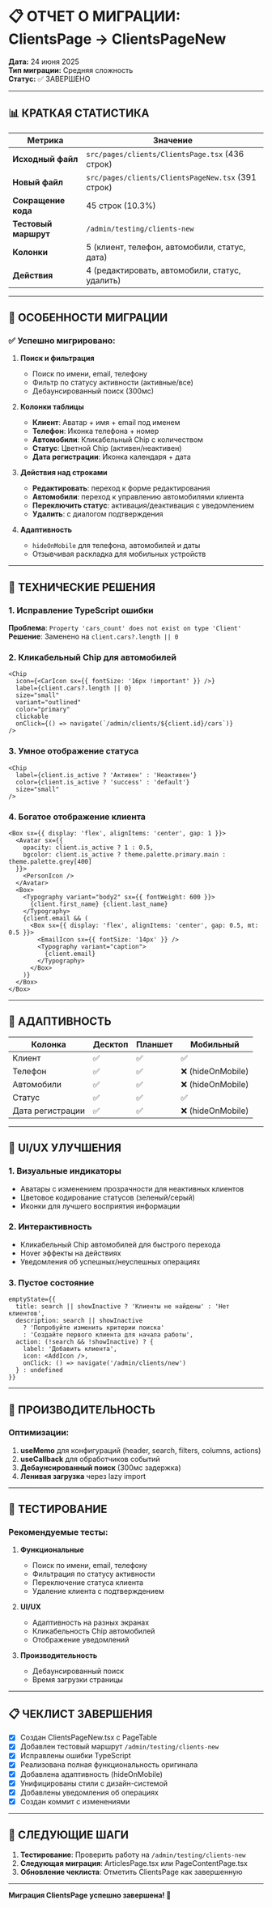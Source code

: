 # 📋 ОТЧЕТ О МИГРАЦИИ: ClientsPage → ClientsPageNew

**Дата:** 24 июня 2025  
**Тип миграции:** Средняя сложность  
**Статус:** ✅ ЗАВЕРШЕНО  

---

## 📊 КРАТКАЯ СТАТИСТИКА

| Метрика | Значение |
|---------|----------|
| **Исходный файл** | `src/pages/clients/ClientsPage.tsx` (436 строк) |
| **Новый файл** | `src/pages/clients/ClientsPageNew.tsx` (391 строк) |
| **Сокращение кода** | 45 строк (10.3%) |
| **Тестовый маршрут** | `/admin/testing/clients-new` |
| **Колонки** | 5 (клиент, телефон, автомобили, статус, дата) |
| **Действия** | 4 (редактировать, автомобили, статус, удалить) |

---

## 🎯 ОСОБЕННОСТИ МИГРАЦИИ

### ✅ Успешно мигрировано:
1. **Поиск и фильтрация**
   - Поиск по имени, email, телефону
   - Фильтр по статусу активности (активные/все)
   - Дебаунсированный поиск (300мс)

2. **Колонки таблицы**
   - **Клиент**: Аватар + имя + email под именем
   - **Телефон**: Иконка телефона + номер
   - **Автомобили**: Кликабельный Chip с количеством
   - **Статус**: Цветной Chip (активен/неактивен)
   - **Дата регистрации**: Иконка календаря + дата

3. **Действия над строками**
   - **Редактировать**: переход к форме редактирования
   - **Автомобили**: переход к управлению автомобилями клиента
   - **Переключить статус**: активация/деактивация с уведомлением
   - **Удалить**: с диалогом подтверждения

4. **Адаптивность**
   - `hideOnMobile` для телефона, автомобилей и даты
   - Отзывчивая раскладка для мобильных устройств

---

## 🔧 ТЕХНИЧЕСКИЕ РЕШЕНИЯ

### 1. Исправление TypeScript ошибки
**Проблема**: `Property 'cars_count' does not exist on type 'Client'`
**Решение**: Заменено на `client.cars?.length || 0`

### 2. Кликабельный Chip для автомобилей
```tsx
<Chip
  icon={<CarIcon sx={{ fontSize: '16px !important' }} />}
  label={client.cars?.length || 0}
  size="small"
  variant="outlined"
  color="primary"
  clickable
  onClick={() => navigate(`/admin/clients/${client.id}/cars`)}
/>
```

### 3. Умное отображение статуса
```tsx
<Chip
  label={client.is_active ? 'Активен' : 'Неактивен'}
  color={client.is_active ? 'success' : 'default'}
  size="small"
/>
```

### 4. Богатое отображение клиента
```tsx
<Box sx={{ display: 'flex', alignItems: 'center', gap: 1 }}>
  <Avatar sx={{ 
    opacity: client.is_active ? 1 : 0.5,
    bgcolor: client.is_active ? theme.palette.primary.main : theme.palette.grey[400]
  }}>
    <PersonIcon />
  </Avatar>
  <Box>
    <Typography variant="body2" sx={{ fontWeight: 600 }}>
      {client.first_name} {client.last_name}
    </Typography>
    {client.email && (
      <Box sx={{ display: 'flex', alignItems: 'center', gap: 0.5, mt: 0.5 }}>
        <EmailIcon sx={{ fontSize: '14px' }} />
        <Typography variant="caption">
          {client.email}
        </Typography>
      </Box>
    )}
  </Box>
</Box>
```

---

## 📱 АДАПТИВНОСТЬ

| Колонка | Десктоп | Планшет | Мобильный |
|---------|---------|---------|-----------|
| Клиент | ✅ | ✅ | ✅ |
| Телефон | ✅ | ✅ | ❌ (hideOnMobile) |
| Автомобили | ✅ | ✅ | ❌ (hideOnMobile) |
| Статус | ✅ | ✅ | ✅ |
| Дата регистрации | ✅ | ✅ | ❌ (hideOnMobile) |

---

## 🎨 UI/UX УЛУЧШЕНИЯ

### 1. Визуальные индикаторы
- Аватары с изменением прозрачности для неактивных клиентов
- Цветовое кодирование статусов (зеленый/серый)
- Иконки для лучшего восприятия информации

### 2. Интерактивность
- Кликабельный Chip автомобилей для быстрого перехода
- Hover эффекты на действиях
- Уведомления об успешных/неуспешных операциях

### 3. Пустое состояние
```tsx
emptyState={{
  title: search || showInactive ? 'Клиенты не найдены' : 'Нет клиентов',
  description: search || showInactive 
    ? 'Попробуйте изменить критерии поиска'
    : 'Создайте первого клиента для начала работы',
  action: (!search && !showInactive) ? {
    label: 'Добавить клиента',
    icon: <AddIcon />,
    onClick: () => navigate('/admin/clients/new')
  } : undefined
}}
```

---

## 🚀 ПРОИЗВОДИТЕЛЬНОСТЬ

### Оптимизации:
1. **useMemo** для конфигураций (header, search, filters, columns, actions)
2. **useCallback** для обработчиков событий
3. **Дебаунсированный поиск** (300мс задержка)
4. **Ленивая загрузка** через lazy import

---

## 🧪 ТЕСТИРОВАНИЕ

### Рекомендуемые тесты:
1. **Функциональные**
   - Поиск по имени, email, телефону
   - Фильтрация по статусу активности
   - Переключение статуса клиента
   - Удаление клиента с подтверждением

2. **UI/UX**
   - Адаптивность на разных экранах
   - Кликабельность Chip автомобилей
   - Отображение уведомлений

3. **Производительность**
   - Дебаунсированный поиск
   - Время загрузки страницы

---

## 📋 ЧЕКЛИСТ ЗАВЕРШЕНИЯ

- [x] Создан ClientsPageNew.tsx с PageTable
- [x] Добавлен тестовый маршрут `/admin/testing/clients-new`
- [x] Исправлены ошибки TypeScript
- [x] Реализована полная функциональность оригинала
- [x] Добавлена адаптивность (hideOnMobile)
- [x] Унифицированы стили с дизайн-системой
- [x] Добавлены уведомления об операциях
- [x] Создан коммит с изменениями

---

## 🎯 СЛЕДУЮЩИЕ ШАГИ

1. **Тестирование**: Проверить работу на `/admin/testing/clients-new`
2. **Следующая миграция**: ArticlesPage.tsx или PageContentPage.tsx
3. **Обновление чеклиста**: Отметить ClientsPage как завершенную

---

**Миграция ClientsPage успешно завершена! 🎉** 